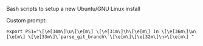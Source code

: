 Bash scripts to setup a new Ubuntu/GNU Linux install 

Custom prompt:

```
export PS1="\[\e[34m\]\u\[\e[m\] \[\e[31m\]\h\[\e[m\] in \[\e[36m\]\w\[\e[m\] \[\e[33m\]\`parse_git_branch\`\[\e[m\]\[\e[32m\]\n>\[\e[m\] "
```

